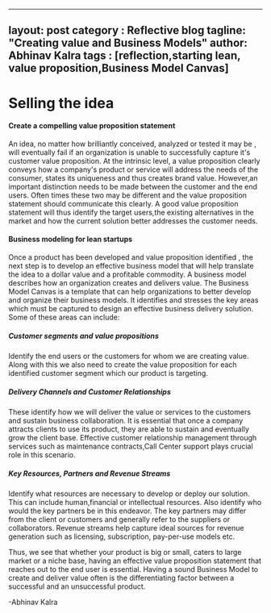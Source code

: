 

---
layout: post
category : Reflective blog
tagline: "Creating value and Business Models"
author: Abhinav Kalra
tags : [reflection,starting lean, value proposition,Business Model Canvas]
---

# Selling the idea

#### Create a compelling value proposition statement
An idea, no matter how brilliantly conceived, analyzed or tested it may be , will eventually fail if an organization is unable to successfully capture it's customer value proposition. At the intrinsic level, a value proposition clearly conveys how a company's product or service will address the needs of the consumer, states its uniqueness and thus creates brand value. However,an important distinction needs to be made between the customer and the end users. Often times these two may be different and the value proposition statement should communicate this clearly. A good value proposition statement will thus identify the target users,the existing alternatives in the market and how the current solution better addresses the customer needs.

#### Business modeling for lean startups

Once a product has been developed and value proposition identified , the next step is to develop an effective business model that will help translate the idea to a dollar value and a profitable commodity. A business model describes how an organization creates and delivers value. The Business Model Canvas is a template that can help organizations to better develop and organize their business models. It identifies and stresses the key areas which must be captured to design an effective business delivery solution. Some of these areas can include:
##### Customer segments and value propositions
Identify the end users or the customers for whom we are creating value. Along with this we also need to create the value proposition for each identified customer segment which our product is targeting.
##### Delivery Channels and Customer Relationships
These identify how we will deliver the value or services to the customers and sustain business collaboration. It is essential that once a company attracts clients to use its product, they are able to sustain and eventually grow the client base. Effective customer relationship management through services such as maintenance contracts,Call Center support plays crucial role in this scenario.
##### Key Resources, Partners and Revenue Streams
Identify what resources are necessary to develop or deploy our solution. This can include human,financial or intellectual resources. Also identify who would the key partners be in this endeavor. The key partners may differ from the client or customers and generally refer to the suppliers or collaborators. Revenue streams help capture ideal sources for revenue generation such as licensing, subscription, pay-per-use models etc.

Thus, we see that whether your product is big or small, caters to large market or a niche base, having an effective value proposition statement that reaches out to the end user is essential. Having a sound Business Model to create and deliver value often is the differentiating factor between a successful and an unsuccessful product.

-Abhinav Kalra

